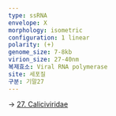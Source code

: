 ```yaml
---
type: ssRNA
envelope: X
morphology: isometric
configuration: 1 linear
polarity: (+)
genome_size: 7-8kb
virion_size: 27-40nm
복제효소: Viral RNA polymerase
site: 세포질
구분: 기말27
---
```

-> [27. Caliciviridae](./content/vet/1.%20Lecture/07-3.%20%EC%A0%84%EC%97%BC%EB%B3%91%ED%95%992/27.%20Caliciviridae.md)
